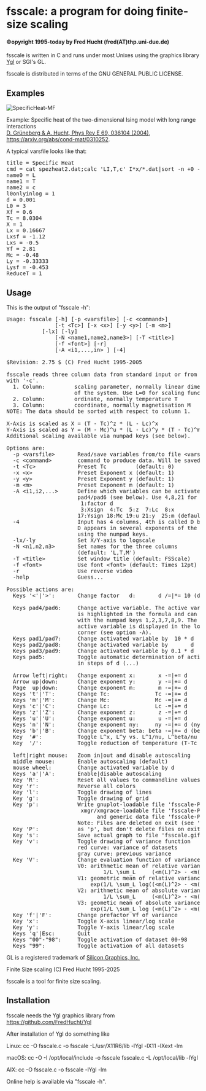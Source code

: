 <h1>fsscale: a program for doing finite-size scaling</h1>

<h4>&copy;opyright 1995-today by Fred Hucht (fred(AT)thp.uni-due.de)</h4>

fsscale is written in C and runs under most Unixes using the graphics library <a href="https://github.com/FredHucht/Ygl">Ygl</a> or SGI's GL. 

fsscale is distributed in terms of the GNU GENERAL PUBLIC LICENSE. 

<h2>Examples</h2>

![SpecificHeat-MF](https://github.com/user-attachments/assets/16c6ee5f-348d-42a9-bfc4-913df4ea0cec)

Example: Specific heat of the two-dimensional Ising model with long range interactions <br>
<a href="https://doi.org/10.1103/PhysRevE.69.036104">D. Grüneberg & A. Hucht, Phys Rev E 69, 036104 (2004)</a>, https://arxiv.org/abs/cond-mat/0310252.

A typical varsfile looks like that:<br>
<pre>
title = Specific Heat
cmd = cat spezheat2.dat;calc 'LI,T,c' I*x/*.dat|sort -n +0 -n +1|mean -r 1,2
name0 = L
name1 = T
name2 = c
l0onlyinlog = 1
d = 0.001
L0 = 3
Xf = 0.6
Tc = 8.0304
X = 1
Lx = 0.16667
Lxsf = -1.12
Lxs = -0.5
Yf = 2.81
Mc = -0.48
Ly = -0.33333
Lysf = -0.453
ReduceT = 1
</pre>
<h2>Usage</h2>
This is the output of "fsscale -h":<br>

<pre>
Usage: fsscale [-h] [-p &lt;varsfile&gt;] [-c &lt;command&gt;]
               [-t &lt;Tc&gt;] [-x &lt;x&gt;] [-y &lt;y&gt;] [-m &lt;m&gt;]
	       [-lx] [-ly]
               [-N &lt;name1,name2,name3&gt;] [-T &lt;title&gt;]
               [-f &lt;font&gt;] [-r]
               [-A &lt;i1,...,in&gt; ] [-4]

$Revision: 2.75 $ (C) Fred Hucht 1995-2005

fsscale reads three column data from standard input or from command specified
with '-c'.
  1. Column:         scaling parameter, normally linear dimension L
                     of the system. Use L=0 for scaling function
  2. Column:         ordinate, normally temperature T
  3. Column:         coordinate, normally magnetisation M
NOTE: The data should be sorted with respect to column 1.

X-Axis is scaled as X = (T - Tc)^z * (L - Lc)^x
Y-Axis is scaled as Y = (M - Mc)^u * (L - Lc)^y * (T - Tc)^m
Additional scaling available via numpad keys (see below).

Options are:
  -p &lt;varsfile&gt;       Read/save variables from/to file &lt;varsfile&gt; using key 'Q'/'W'
  -c &lt;command&gt;        command to produce data. Will be saved to &lt;varsfile&gt;.
  -t &lt;Tc&gt;             Preset Tc         (default: 0)
  -x &lt;x&gt;              Preset Exponent x (default: 1)
  -y &lt;y&gt;              Preset Exponent y (default: 1)
  -m &lt;m&gt;              Preset Exponent m (default: 1)
  -A &lt;i1,i2,...&gt;      Define which variables can be activated using
                      pad4/pad6 (see below). Use 4,8,21 for Tc,x,y
                       1:factor d
                       3:Xsign  4:Tc  5:z  7:Lc  8:x
                      17:Ysign 18:Mc 19:u 21:y  25:m (default: all)
  -4                  Input has 4 columns, 4th is called D by default.
                      D appears in several exponents of the scaling function
                      using the numpad keys.
  -lx/-ly             Set X/Y-axis to logscale
  -N &lt;n1,n2,n3&gt;       Set names for the three columns
                      (default: 'L,T,M')
  -T &lt;title&gt;          Set window title (default: FSScale)
  -f &lt;font&gt;           Use font &lt;font&gt; (default: Times 12pt)
  -r                  Use reverse video
  -help               Guess...

Possible actions are:
  Keys '&lt;'|'&gt;':       Change factor   d:       d /=|*= 10 (default: 0.1)

  Keys pad4/pad6:     Change active variable. The active variable
                      is highlighted in the formula and can be changed
                      with the numpad keys 1,2,3,7,8,9. The index of the
                      active variable is displayed in the lower right
                      corner (see option -A).
  Keys pad1/pad7:     Change activated variable by  10 * d
  Keys pad2/pad8:     Change activated variable by       d
  Keys pad3/pad9:     Change activated variable by 0.1 * d
  Keys pad5:          Toggle automatic determination of activated variable
                      in steps of d (...)

  Arrow left|right:   Change exponent x:       x -=|+= d
  Arrow up|down:      Change exponent y:       y -=|+= d
  Page  up|down:      Change exponent m:       m -=|+= d
  Keys 't'|'T':       Change Tc:              Tc -=|+= d
  Keys 'm'|'M':       Change Mc:              Mc -=|+= d
  Keys 'c'|'C':       Change Lc:              Lc -=|+= d
  Keys 'z'|'Z':       Change exponent z:       z -=|+= d
  Keys 'u'|'U':       Change exponent u:       u -=|+= d
  Keys 'n'|'N':       Change exponent ny:     ny -=|+= d (ny   = 1/x)
  Keys 'b'|'B':       Change exponent beta: beta -=|+= d (beta = y/x)
  Key  '#':           Toggle L^x, L^y vs. L^1/nu, L^beta/nu
  Key  '/':           Toggle reduction of temperature (T-Tc &lt;-&gt; T/Tc-1)

  left|right mouse:   Zoom in|out and disable autoscaling
  middle mouse:       Enable autoscaling (default)
  mouse wheel:        Change activated variable by d
  Keys 'a'|'A':       Enable|disable autoscaling
  Key 'R':            Reset all values to commandline values
  Key 'r':            Reverse all colors
  Key 'l':            Toggle drawing of lines
  Key 'g':            Toggle drawing of grid
  Key 'p':            Write gnuplot-loadable file 'fsscale-PID-Title-L-T-M.gp',
                       xmgr/xmgrace-loadable file 'fsscale-PID-Title-L-T,M.agr'
                            and generic data file 'fsscale-PID-Title-L-T,M.dat'
                      Note: Files are deleted on exit (see 'P')
  Key 'P':            as 'p', but don't delete files on exit
  Key 's':            Save actual graph to file 'fsscale.gif'
  Key 'v':            Toggle drawing of variance function
                      red curve: variance of datasets
                      gray curve: previous variance
  Key 'V':            Change evaluation function of variance
                      V0: arithmetic mean of relative variance:
                              1/L \sum_L     (&lt;m(L)^2&gt; - &lt;m(L)&gt;^2)/&lt;m(L)&gt;^2
                      V1: geometric mean of relative variance:
                          exp(1/L \sum_L log((&lt;m(L)^2&gt; - &lt;m(L)&gt;^2)/&lt;m(L)&gt;^2)
                      V2: arithmetic mean of absolute variance
                              1/L \sum_L     (&lt;m(L)^2&gt; - &lt;m(L)&gt;^2)
                      V3: geometic mean of absolute variance:
                          exp(1/L \sum_L log (&lt;m(L)^2&gt; - &lt;m(L)&gt;^2))
  Key 'f'|'F':        Change prefactor Vf of variance
  Key 'x':            Toggle X-axis linear/log scale
  Key 'y':            Toggle Y-axis linear/log scale
  Keys 'q'|Esc:       Quit
  Keys "00"-"98":     Toggle activation of dataset 00-98
  Keys "99":          Toggle activation of all datasets
</pre>

<p> 
<a name="SGI"></a> GL is a registered trademark of
<a href="http://www.sgi.com/">Silicon Graphics, Inc.</a>
</p>

Finite Size scaling (C) Fred Hucht 1995-2025

fsscale is a tool for finite size scaling.

<h2>Installation</h2>

fsscale needs the Ygl graphics library from https://github.com/FredHucht/Ygl

After installation of Ygl do something like

Linux: cc -O fsscale.c -o fsscale -L/usr/X11R6/lib -lYgl -lX11 -lXext -lm

macOS: cc -O -I /opt/local/include -o fsscale fsscale.c -L /opt/local/lib -lYgl

AIX:   cc -O fsscale.c -o fsscale -lYgl -lm

Online help is available via "fsscale -h".
